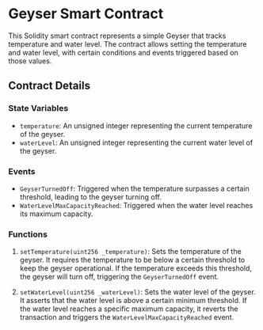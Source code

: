 # Geyser Smart Contract

This Solidity smart contract represents a simple Geyser that tracks temperature and water level. The contract allows setting the temperature and water level, with certain conditions and events triggered based on those values.

## Contract Details

### State Variables
- `temperature`: An unsigned integer representing the current temperature of the geyser.
- `waterLevel`: An unsigned integer representing the current water level of the geyser.

### Events
- `GeyserTurnedOff`: Triggered when the temperature surpasses a certain threshold, leading to the geyser turning off.
- `WaterLevelMaxCapacityReached`: Triggered when the water level reaches its maximum capacity.

### Functions
1. `setTemperature(uint256 _temperature)`: Sets the temperature of the geyser. It requires the temperature to be below a certain threshold to keep the geyser operational. If the temperature exceeds this threshold, the geyser will turn off, triggering the `GeyserTurnedOff` event.

2. `setWaterLevel(uint256 _waterLevel)`: Sets the water level of the geyser. It asserts that the water level is above a certain minimum threshold. If the water level reaches a specific maximum capacity, it reverts the transaction and triggers the `WaterLevelMaxCapacityReached` event.

